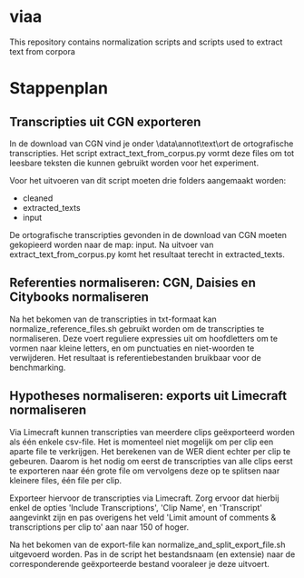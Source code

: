 # viaa
This repository contains normalization scripts and scripts used to extract text from corpora

# Stappenplan 
## Transcripties uit CGN exporteren
In de download van CGN vind je onder \data\annot\text\ort de ortografische transcripties. Het script extract_text_from_corpus.py vormt deze files om tot leesbare teksten die kunnen gebruikt worden voor het experiment. 

Voor het uitvoeren van dit script moeten drie folders aangemaakt worden: 
- cleaned
- extracted_texts
- input

De ortografische transcripties gevonden in de download van CGN moeten gekopieerd worden naar de map: input. Na uitvoer van extract_text_from_corpus.py komt het resultaat terecht in extracted_texts. 

## Referenties normaliseren: CGN, Daisies en Citybooks normaliseren
Na het bekomen van de transcripties in txt-formaat kan normalize_reference_files.sh gebruikt worden om de transcripties te normaliseren. Deze voert reguliere expressies uit om hoofdletters om te vormen naar kleine letters, en om punctuaties en niet-woorden te verwijderen. Het resultaat is referentiebestanden bruikbaar voor de benchmarking. 

## Hypotheses normaliseren: exports uit Limecraft normaliseren
Via Limecraft kunnen transcripties van meerdere clips geëxporteerd worden als één enkele csv-file. Het is momenteel niet mogelijk om per clip een aparte file te verkrijgen. Het berekenen van de WER dient echter per clip te gebeuren. Daarom is het nodig om eerst de transcripties van alle clips eerst te exporteren naar één grote file om vervolgens deze op te splitsen naar kleinere files, één file per clip. 

Exporteer hiervoor de transcripties via Limecraft. Zorg ervoor dat hierbij enkel de opties 'Include Transcriptions', 'Clip Name', en 'Transcript' aangevinkt zijn en pas overigens het veld 'Limit amount of comments & transcriptions per clip to' aan naar 150 of hoger. 

Na het bekomen van de export-file kan normalize_and_split_export_file.sh uitgevoerd worden. Pas in de script het bestandsnaam (en extensie) naar de corresponderende geëxporteerde bestand vooraleer je deze uitvoert. 
